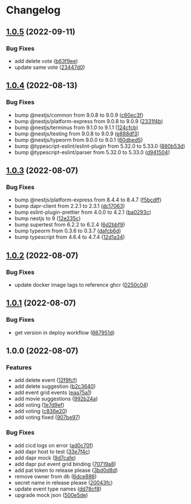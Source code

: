 # Changelog

## [1.0.5](https://github.com/4sgard-dev/asgard-be-movie-service/compare/v1.0.4...v1.0.5) (2022-09-11)


### Bug Fixes

* add delete vote ([b63f9ee](https://github.com/4sgard-dev/asgard-be-movie-service/commit/b63f9ee173028c528cd87424613cc0086f8df4d7))
* update same vote ([23447d0](https://github.com/4sgard-dev/asgard-be-movie-service/commit/23447d0f9bf5e2acba0958892a14084c67349819))

## [1.0.4](https://github.com/4sgard-dev/asgard-be-movie-service/compare/v1.0.3...v1.0.4) (2022-08-13)


### Bug Fixes

* bump @nestjs/common from 9.0.8 to 9.0.9 ([c60ec3f](https://github.com/4sgard-dev/asgard-be-movie-service/commit/c60ec3f4c81c8c410b374980132f92c9ea0cf2c7))
* bump @nestjs/platform-express from 9.0.8 to 9.0.9 ([2331f4b](https://github.com/4sgard-dev/asgard-be-movie-service/commit/2331f4bb1fe0aec5e5f45bbe2af8675281f5934d))
* bump @nestjs/terminus from 9.1.0 to 9.1.1 ([124cfcb](https://github.com/4sgard-dev/asgard-be-movie-service/commit/124cfcb68a916660ecaf46a0e1d78e014aae78fe))
* bump @nestjs/testing from 9.0.8 to 9.0.9 ([e888df3](https://github.com/4sgard-dev/asgard-be-movie-service/commit/e888df3ffb6151d3ddc32a7fa9a719ff94a1df30))
* bump @nestjs/typeorm from 9.0.0 to 9.0.1 ([60dbed5](https://github.com/4sgard-dev/asgard-be-movie-service/commit/60dbed5568aec8275cdfe165e671d1d66741aa5c))
* bump @typescript-eslint/eslint-plugin from 5.32.0 to 5.33.0 ([880b53d](https://github.com/4sgard-dev/asgard-be-movie-service/commit/880b53d5a571670c59ae65b8d88aa1905d40a84a))
* bump @typescript-eslint/parser from 5.32.0 to 5.33.0 ([d941504](https://github.com/4sgard-dev/asgard-be-movie-service/commit/d9415041df6935de582ae91f5bbefc654c3ee84a))

## [1.0.3](https://github.com/4sgard-dev/asgard-be-movie-service/compare/v1.0.2...v1.0.3) (2022-08-07)


### Bug Fixes

* bump @nestjs/platform-express from 8.4.4 to 8.4.7 ([f5bcdff](https://github.com/4sgard-dev/asgard-be-movie-service/commit/f5bcdff66e912ff86713c43a7ff25932d5292ba1))
* bump dapr-client from 2.2.1 to 2.3.1 ([dc17063](https://github.com/4sgard-dev/asgard-be-movie-service/commit/dc17063f9c2bb2a465ccc1b9c3eb89afd0604db5))
* bump eslint-plugin-prettier from 4.0.0 to 4.2.1 ([ba0293c](https://github.com/4sgard-dev/asgard-be-movie-service/commit/ba0293cff0cccfee3ef804b4155e65ceb41bbf8d))
* bump nestjs to 9 ([12e235c](https://github.com/4sgard-dev/asgard-be-movie-service/commit/12e235c0cb30c3c5af4da808bce28fefad1c40f3))
* bump supertest from 6.2.2 to 6.2.4 ([6d2bbf9](https://github.com/4sgard-dev/asgard-be-movie-service/commit/6d2bbf93066e486f8ef39791e4a6fa7a29be2c73))
* bump typeorm from 0.3.6 to 0.3.7 ([dafcb6d](https://github.com/4sgard-dev/asgard-be-movie-service/commit/dafcb6daa4afacbc1a88dff7fd85c9f96a283a2f))
* bump typescript from 4.6.4 to 4.7.4 ([12d1a34](https://github.com/4sgard-dev/asgard-be-movie-service/commit/12d1a340ee643aeb9eaaf6ea5bb2a4854273e63b))

## [1.0.2](https://github.com/4sgard-dev/asgard-be-movie-service/compare/v1.0.1...v1.0.2) (2022-08-07)


### Bug Fixes

* update docker image tags to reference ghcr ([0250c04](https://github.com/4sgard-dev/asgard-be-movie-service/commit/0250c04491949703cd8f0cf4dd9163003cf2d036))

## [1.0.1](https://github.com/4sgard-dev/asgard-be-movie-service/compare/v1.0.0...v1.0.1) (2022-08-07)


### Bug Fixes

* get version in deploy workflow ([667951d](https://github.com/4sgard-dev/asgard-be-movie-service/commit/667951d9836f7c80d4867d581e3df08b0f99e72d))

## 1.0.0 (2022-08-07)


### Features

* add delete event ([12f9fcf](https://github.com/4sgard-dev/asgard-be-movie-service/commit/12f9fcff6aa5f4b948c19a8ac2e52c75e23d9ca9))
* add delete suggestion ([b2c3640](https://github.com/4sgard-dev/asgard-be-movie-service/commit/b2c364075cf174372b714e22ebd7b65ec38c718e))
* add event grid events ([eaa75a1](https://github.com/4sgard-dev/asgard-be-movie-service/commit/eaa75a1e997e65d414edbc466cf2fe13dee0e83f))
* add movie suggestions ([992b24a](https://github.com/4sgard-dev/asgard-be-movie-service/commit/992b24a7c1cd2ced736fed251a16fd6bda9fcb34))
* add voting ([1e7d9ef](https://github.com/4sgard-dev/asgard-be-movie-service/commit/1e7d9efb432a5e9fd28a68b1cdb791c74168f7a7))
* add voting ([c836e20](https://github.com/4sgard-dev/asgard-be-movie-service/commit/c836e2050c19b11c71b70cf628c3cc07f0d1cb4c))
* add voting fixed ([907be97](https://github.com/4sgard-dev/asgard-be-movie-service/commit/907be976a0363ed8398b58c0b72f683e92b50775))


### Bug Fixes

* add cicd logs on error ([ad0c70f](https://github.com/4sgard-dev/asgard-be-movie-service/commit/ad0c70fc2aee1337c11d235252e3b818c0c55322))
* add dapr host to test ([33e7f4c](https://github.com/4sgard-dev/asgard-be-movie-service/commit/33e7f4c44e1e78852147ad19948b282dbbf7f25e))
* add dapr mock ([9d7cafe](https://github.com/4sgard-dev/asgard-be-movie-service/commit/9d7cafe49dbc0b79e2e1bf7070cd9f2a05ca626c))
* add dapr put event grid binding ([70719a8](https://github.com/4sgard-dev/asgard-be-movie-service/commit/70719a8f0edc63b97fccafbdd4875dcbd0103853))
* add pat token to release please ([3bd0d8d](https://github.com/4sgard-dev/asgard-be-movie-service/commit/3bd0d8d751923ac6bd5191a96b531a112e3d42ef))
* remove owner from db ([6dce886](https://github.com/4sgard-dev/asgard-be-movie-service/commit/6dce8862e8fefa9392181db1428a9e475ab6e82b))
* secret name in release please ([20043fc](https://github.com/4sgard-dev/asgard-be-movie-service/commit/20043fca1fb6a37517761181a014e0ac77d51790))
* update event type names ([dd78cf8](https://github.com/4sgard-dev/asgard-be-movie-service/commit/dd78cf8c7787e35743cd83e0926b4f2df61e9145))
* upgrade mock json ([500e5de](https://github.com/4sgard-dev/asgard-be-movie-service/commit/500e5de7f268cb8d53cc4df323aa131e6bd65fde))
